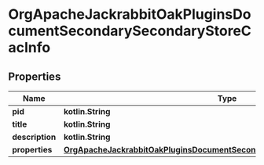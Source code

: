 
# OrgApacheJackrabbitOakPluginsDocumentSecondarySecondaryStoreCacInfo

## Properties
Name | Type | Description | Notes
------------ | ------------- | ------------- | -------------
**pid** | **kotlin.String** |  |  [optional]
**title** | **kotlin.String** |  |  [optional]
**description** | **kotlin.String** |  |  [optional]
**properties** | [**OrgApacheJackrabbitOakPluginsDocumentSecondarySecondaryStoreCacProperties**](OrgApacheJackrabbitOakPluginsDocumentSecondarySecondaryStoreCacProperties.md) |  |  [optional]



